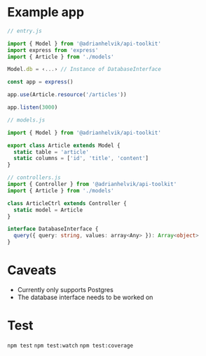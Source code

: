 # Example app

```javascript
// entry.js

import { Model } from '@adrianhelvik/api-toolkit'
import express from 'express'
import { Article } from './models'

Model.db = ‹...› // Instance of DatabaseInterface

const app = express()

app.use(Article.resource('/articles'))

app.listen(3000)
```

```javascript
// models.js

import { Model } from '@adrianhelvik/api-toolkit'

export class Article extends Model {
  static table = 'article'
  static columns = ['id', 'title', 'content']
}
```

```javascript
// controllers.js
import { Controller } from '@adrianhelvik/api-toolkit'
import { Article } from './models'

class ArticleCtrl extends Controller {
  static model = Article
}
```

```typescript
interface DatabaseInterface {
  query({ query: string, values: array<Any> }): Array<object>
}
```

# Caveats

- Currently only supports Postgres
- The database interface needs to be worked on

# Test

`npm test`
`npm test:watch`
`npm test:coverage`
